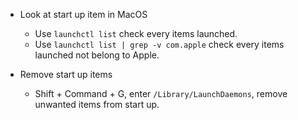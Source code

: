 - Look at start up item in MacOS
    - Use `launchctl list` check every items launched.
    - Use `launchctl list | grep -v com.apple` check every items launched not belong to Apple.

- Remove start up items
    - Shift + Command + G, enter `/Library/LaunchDaemons`, remove unwanted items from start up.
